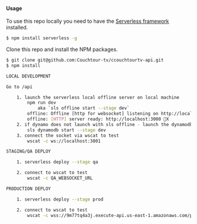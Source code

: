 #### Usage

To use this repo locally you need to have the [Serverless framework](https://serverless.com) installed.

``` bash
$ npm install serverless -g
```

Clone this repo and install the NPM packages.

``` bash
$ git clone git@github.com:Couchtour-tv/ccouchtourtv-api.git
$ npm install
```

``` bash
LOCAL DEVELOPMENT

Go to /api

	1. launch the serverless local offline server on local machine
  		npm run dev
  			aka `sls offline start --stage dev`
		offline: Offline [http for websocket] listening on http://localhost:3001
		offline: [HTTP] server ready: http://localhost:3000 🚀X
	2. if dynamo does not launch with sls offline - launch the dynamodb-local server
  		sls dynamodb start --stage dev
	3. connect the socket via wscat to test
  		wscat -c ws://localhost:3001
```

``` bash
STAGING/QA DEPLOY

	1. serverless deploy --stage qa

	2. connect to wscat to test
		wscat -c QA_WEBSOCKET_URL
```


``` bash
PRODUCTION DEPLOY

	1. serverless deploy --stage prod

	2. connect to wscat to test
		wscat -c wss://9m77tq4a3j.execute-api.us-east-1.amazonaws.com/prod
```
